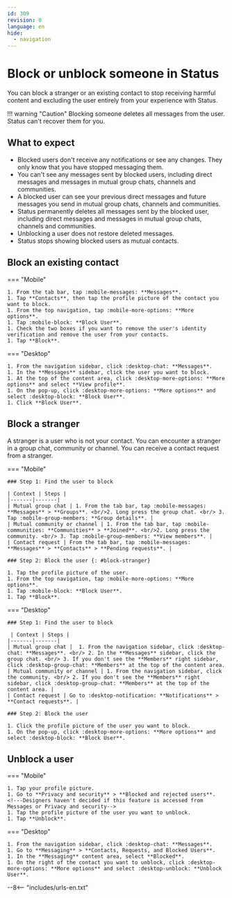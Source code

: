 ```yaml
---
id: 309
revision: 0
language: en
hide:
  - navigation
---
```


# Block or unblock someone in Status

You can block a stranger or an existing contact to stop receiving harmful content and excluding the user entirely from your experience with Status.

!!! warning "Caution"
    Blocking someone deletes all messages from the user. Status can't recover them for you.

## What to expect

- Blocked users don't receive any notifications or see any changes. They only know that you have stopped messaging them.
- You can't see any messages sent by blocked users, including direct messages and messages in mutual group chats, channels and communities.
- A blocked user can see your previous direct messages and future messages you send in mutual group chats, channels and communities.
- Status permanently deletes all messages sent by the blocked user, including direct messages and messages in mutual group chats, channels and communities.
- Unblocking a user does not restore deleted messages.
- Status stops showing blocked users as mutual contacts.
  
## Block an existing contact

=== "Mobile"

    1. From the tab bar, tap :mobile-messages: **Messages**.
    1. Tap **Contacts**, then tap the profile picture of the contact you want to block.
    1. From the top navigation, tap :mobile-more-options: **More options**.
    1. Tap :mobile-block: **Block User**.
    1. Check the two boxes if you want to remove the user's identity verification and remove the user from your contacts. 
    1. Tap **Block**.

=== "Desktop"

    1. From the navigation sidebar, click :desktop-chat: **Messages**.
    1. In the **Messages** sidebar, click the user you want to block.
    1. At the top of the content area, click :desktop-more-options: **More options** and select **View profile**.
    1. On the pop-up, click :desktop-more-options: **More options** and select :desktop-block: **Block User**.
    1. Click **Block User**.

## Block a stranger

A stranger is a user who is not your contact. You can encounter a stranger in a group chat, community or channel. You can receive a contact request from a stranger.

=== "Mobile"

    ### Step 1: Find the user to block

    | Context | Steps |
    |-------|-------|
    | Mutual group chat | 1. From the tab bar, tap :mobile-messages: **Messages** > **Groups**. <br/>2. Long press the group chat. <br/> 3. Tap :mobile-group-members: **Group details**. |
    | Mutual community or channel | 1. From the tab bar, tap :mobile-communities: **Communities** > **Joined**. <br/>2. Long press the community. <br/> 3. Tap :mobile-group-members: **View members**. |
    | Contact request | From the tab bar, tap :mobile-messages: **Messages** > **Contacts** > **Pending requests**. |

    ### Step 2: Block the user {: #block-stranger}
    
    1. Tap the profile picture of the user.
    1. From the top navigation, tap :mobile-more-options: **More options**.
    1. Tap :mobile-block: **Block User**.
    1. Tap **Block**.

=== "Desktop"

    ### Step 1: Find the user to block
    
     | Context | Steps |
    |-------|-------|
    | Mutual group chat |  1. From the navigation sidebar, click :desktop-chat: **Messages**. <br/> 2. In the **Messages** sidebar, click the group chat. <br/> 3. If you don't see the **Members** right sidebar, click :desktop-group-chat: **Members** at the top of the content area. 
    | Mutual community or channel | 1. From the navigation sidebar, click the community. <br/> 2. If you don't see the **Members** right sidebar, click :desktop-group-chat: **Members** at the top of the content area. |
    | Contact request | Go to :desktop-notification: **Notifications** > **Contact requests**. |
 
    ### Step 2: Block the user 

    1. Click the profile picture of the user you want to block.
    1. On the pop-up, click :desktop-more-options: **More options** and select :desktop-block: **Block User**.

## Unblock a user

=== "Mobile"

    1. Tap your profile picture.
    1. Go to **Privacy and security** > **Blocked and rejected users**. <!---Designers haven't decided if this feature is accessed from Messages or Privacy and security-->
    1. Tap the profile picture of the user you want to unblock.
    1. Tap **Unblock**.

=== "Desktop"

    1. From the navigation sidebar, click :desktop-chat: **Messages**.
    1. Go to **Messaging** > **Contacts, Requests, and Blocked Users**.
    1. In the **Messaging** content area, select **Blocked**.
    1. On the right of the contact you want to unblock, click :desktop-more-options: **More options** and select :desktop-unblock: **Unblock User**.

--8<-- "includes/urls-en.txt"
